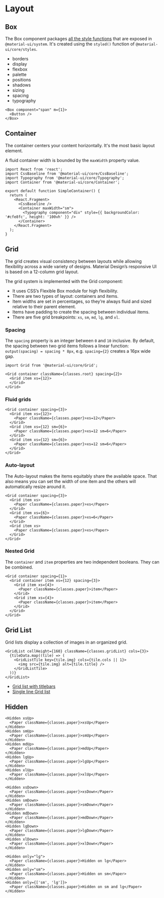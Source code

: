 # Layout

## Box

The Box component packages [all the style functions](https://material-ui.com/system/basics/#all-inclusive) that are exposed in `@material-ui/system`. It's created using the `styled()` function of `@material-ui/core/styles`.

- borders
- display
- flexbox
- palette
- positions
- shadows
- sizing
- spacing
- typography

```tsx
<Box component="span" m={1}>
  <Button />
</Box>
```

## Container

The container centers your content horizontally. It's the most basic layout element.

A fluid container width is bounded by the `maxWidth` property value.

```tsx
import React from 'react';
import CssBaseline from '@material-ui/core/CssBaseline';
import Typography from '@material-ui/core/Typography';
import Container from '@material-ui/core/Container';

export default function SimpleContainer() {
  return (
    <React.Fragment>
      <CssBaseline />
      <Container maxWidth="sm">
        <Typography component="div" style={{ backgroundColor: '#cfe8fc', height: '100vh' }} />
      </Container>
    </React.Fragment>
  );
}
```

## Grid

The grid creates visual consistency between layouts while allowing flexibility across a wide variety of designs. Material Design’s responsive UI is based on a 12-column grid layout.

The grid system is implemented with the Grid component:

- It uses CSS’s Flexible Box module for high flexibility.
- There are two types of layout: containers and items.
- Item widths are set in percentages, so they’re always fluid and sized relative to their parent element.
- Items have padding to create the spacing between individual items.
- There are five grid breakpoints: `xs`, `sm`, `md`, `lg`, and `xl`.


### Spacing

The `spacing` property is an integer between `0` and `10` inclusive. By default, the spacing between two grid items follows a linear function: `output(spacing) = spacing * 8px`, e.g. `spacing={2}` creates a 16px wide gap.

```tsx
import Grid from '@material-ui/core/Grid';

<Grid container className={classes.root} spacing={2}>
  <Grid item xs={12}>
  </Grid>
</Grid>
```


### Fluid grids

```tsx
<Grid container spacing={3}>
  <Grid item xs={12}>
    <Paper className={classes.paper}>xs=12</Paper>
  </Grid>
  <Grid item xs={12} sm={6}>
    <Paper className={classes.paper}>xs=12 sm=6</Paper>
  </Grid>
  <Grid item xs={12} sm={6}>
    <Paper className={classes.paper}>xs=12 sm=6</Paper>
  </Grid>
</Grid>
```


### Auto-layout

The Auto-layout makes the items equitably share the available space. That also means you can set the width of one item and the others will automatically resize around it.

```tsx
<Grid container spacing={3}>
  <Grid item xs>
    <Paper className={classes.paper}>xs</Paper>
  </Grid>
  <Grid item xs={6}>
    <Paper className={classes.paper}>xs=6</Paper>
  </Grid>
  <Grid item xs>
    <Paper className={classes.paper}>xs</Paper>
  </Grid>
</Grid>
```

### Nested Grid

The `container` and `item` properties are two independent booleans. They can be combined.

```tsx
<Grid container spacing={1}>
  <Grid container item xs={12} spacing={3}>
    <Grid item xs={4}>
      <Paper className={classes.paper}>item</Paper>
    </Grid>
    <Grid item xs={4}>
      <Paper className={classes.paper}>item</Paper>
    </Grid>
  </Grid>
</Grid>
```


## Grid List

Grid lists display a collection of images in an organized grid.

```tsx
<GridList cellHeight={160} className={classes.gridList} cols={3}>
  {tileData.map((tile) => (
    <GridListTile key={tile.img} cols={tile.cols || 1}>
      <img src={tile.img} alt={tile.title} />
    </GridListTile>
  ))}
</GridList>
```

- [Grid list with titlebars](https://material-ui.com/components/grid-list/#grid-list-with-titlebars)
- [Single line Grid list](https://material-ui.com/components/grid-list/#single-line-grid-list)


## Hidden

```tsx
<Hidden xsUp>
  <Paper className={classes.paper}>xsUp</Paper>
</Hidden>
<Hidden smUp>
  <Paper className={classes.paper}>smUp</Paper>
</Hidden>
<Hidden mdUp>
  <Paper className={classes.paper}>mdUp</Paper>
</Hidden>
<Hidden lgUp>
  <Paper className={classes.paper}>lgUp</Paper>
</Hidden>
<Hidden xlUp>
  <Paper className={classes.paper}>xlUp</Paper>
</Hidden>
```

```tsx
<Hidden xsDown>
  <Paper className={classes.paper}>xsDown</Paper>
</Hidden>
<Hidden smDown>
  <Paper className={classes.paper}>smDown</Paper>
</Hidden>
<Hidden mdDown>
  <Paper className={classes.paper}>mdDown</Paper>
</Hidden>
<Hidden lgDown>
  <Paper className={classes.paper}>lgDown</Paper>
</Hidden>
<Hidden xlDown>
  <Paper className={classes.paper}>xlDown</Paper>
</Hidden>
```

```tsx
<Hidden only="lg">
  <Paper className={classes.paper}>Hidden on lg</Paper>
</Hidden>
<Hidden only="sm">
  <Paper className={classes.paper}>Hidden on sm</Paper>
</Hidden>
<Hidden only={['sm', 'lg']}>
  <Paper className={classes.paper}>Hidden on sm and lg</Paper>
</Hidden>
```